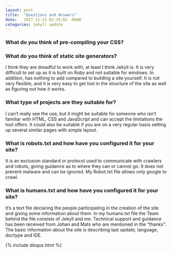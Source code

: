 ```yaml
---
layout: post
title:  "Questions and Answers"
date:   2017-11-15 02:35:02 -0600
categories: jekyll update
---
```


### What do you think of pre-compiling your CSS?

### What do you think of static site generators?

I think they are dreadful to work with, at least I think Jekyll is. It is very difficult to set up as it is built on Ruby and not suitable for windows. In addition, has nothing to add compared to building a site yourself. It is not very flexible, and it is very easy to get lost in the structure of the site as well as figuring out how it works.

### What type of projects are they suitable for?

I can’t really see the use, but it might be suitable for someone who isn’t familiar with HTML, CSS and JavaScript and can accept the limitations the tool offers. It could also be suitable if you are on a very regular basis setting up several similar pages with simple layout.

### What is robots.txt and how have you configured it for your site?

It is an exclusion standard or protocol used to communicate with crawlers and robots, giving guidance as to where they can or cannot go. It does not prevent malware and can be ignored. My Robot.txt file allows only google to crawl.

### What is humans.txt and how have you configured it for your site?

It’s a text file declaring the people participating in the creation of the site and giving some information about them. 
In my humans.txt file the Team behind the file consists of Jekyll and me. Technical support and guidance has been received from Johan and Mats who are mentioned in the “thanks”. The basic information about the site is describing last update, language, doctype and IDE.

{% include disqus.html %}